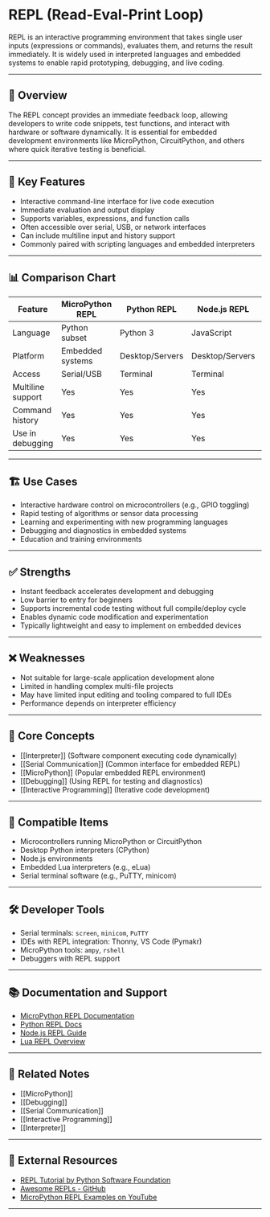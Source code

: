 # REPL (Read-Eval-Print Loop)

REPL is an interactive programming environment that takes single user inputs (expressions or commands), evaluates them, and returns the result immediately. It is widely used in interpreted languages and embedded systems to enable rapid prototyping, debugging, and live coding.

---

## 🧠 Overview

The REPL concept provides an immediate feedback loop, allowing developers to write code snippets, test functions, and interact with hardware or software dynamically. It is essential for embedded development environments like MicroPython, CircuitPython, and others where quick iterative testing is beneficial.

---

## 🧰 Key Features

- Interactive command-line interface for live code execution
- Immediate evaluation and output display
- Supports variables, expressions, and function calls
- Often accessible over serial, USB, or network interfaces
- Can include multiline input and history support
- Commonly paired with scripting languages and embedded interpreters

---

## 📊 Comparison Chart

| Feature               | MicroPython REPL | Python REPL       | Node.js REPL      | Lua REPL           | Bash Shell          |
|-----------------------|------------------|-------------------|-------------------|--------------------|---------------------|
| Language              | Python subset    | Python 3          | JavaScript        | Lua                | Shell scripting     |
| Platform              | Embedded systems | Desktop/Servers   | Desktop/Servers   | Embedded/Servers   | Unix/Linux systems  |
| Access                | Serial/USB       | Terminal          | Terminal          | Terminal           | Terminal            |
| Multiline support     | Yes              | Yes               | Yes               | Yes                | Limited             |
| Command history       | Yes              | Yes               | Yes               | Yes                | Yes                 |
| Use in debugging      | Yes              | Yes               | Yes               | Yes                | Yes                 |

---

## 🏗️ Use Cases

- Interactive hardware control on microcontrollers (e.g., GPIO toggling)
- Rapid testing of algorithms or sensor data processing
- Learning and experimenting with new programming languages
- Debugging and diagnostics in embedded systems
- Education and training environments

---

## ✅ Strengths

- Instant feedback accelerates development and debugging
- Low barrier to entry for beginners
- Supports incremental code testing without full compile/deploy cycle
- Enables dynamic code modification and experimentation
- Typically lightweight and easy to implement on embedded devices

---

## ❌ Weaknesses

- Not suitable for large-scale application development alone
- Limited in handling complex multi-file projects
- May have limited input editing and tooling compared to full IDEs
- Performance depends on interpreter efficiency

---

## 🧠 Core Concepts

- [[Interpreter]] (Software component executing code dynamically)
- [[Serial Communication]] (Common interface for embedded REPL)
- [[MicroPython]] (Popular embedded REPL environment)
- [[Debugging]] (Using REPL for testing and diagnostics)
- [[Interactive Programming]] (Iterative code development)

---

## 🧩 Compatible Items

- Microcontrollers running MicroPython or CircuitPython
- Desktop Python interpreters (CPython)
- Node.js environments
- Embedded Lua interpreters (e.g., eLua)
- Serial terminal software (e.g., PuTTY, minicom)

---

## 🛠️ Developer Tools

- Serial terminals: `screen`, `minicom`, `PuTTY`
- IDEs with REPL integration: Thonny, VS Code (Pymakr)
- MicroPython tools: `ampy`, `rshell`
- Debuggers with REPL support

---

## 📚 Documentation and Support

- [MicroPython REPL Documentation](https://docs.micropython.org/en/latest/reference/repl.html)
- [Python REPL Docs](https://docs.python.org/3/tutorial/interpreter.html)
- [Node.js REPL Guide](https://nodejs.org/api/repl.html)
- [Lua REPL Overview](https://www.lua.org/pil/2.html)

---

## 🧩 Related Notes

- [[MicroPython]]
- [[Debugging]]
- [[Serial Communication]]
- [[Interactive Programming]]
- [[Interpreter]]

---

## 🔗 External Resources

- [REPL Tutorial by Python Software Foundation](https://docs.python.org/3/tutorial/interpreter.html#interactive-mode)
- [Awesome REPLs - GitHub](https://github.com/mikecrittenden/awesome-repl)
- [MicroPython REPL Examples on YouTube](https://www.youtube.com/results?search_query=micropython+repl)

---
